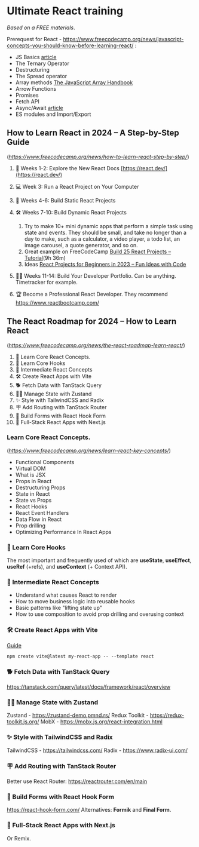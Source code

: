 # Ultimate React training

_Based on a FREE materials_.

Prerequest for React - https://www.freecodecamp.org/news/javascript-concepts-you-should-know-before-learning-react/ :

- JS Basics [article](https://www.freecodecamp.org/news/learn-javascript-free-js-courses-for-beginners/)
- The Ternary Operator
- Destructuring
- The Spread operator
- Array methods [The JavaScript Array Handbook](https://www.freecodecamp.org/news/the-javascript-array-handbook/)
- Arrow Functions
- Promises
- Fetch API
- Async/Await [article](https://www.freecodecamp.org/news/javascript-async-await-tutorial-learn-callbacks-promises-async-await-by-making-icecream/)
- ES modules and Import/Export

## How to Learn React in 2024 – A Step-by-Step Guide

(_https://www.freecodecamp.org/news/how-to-learn-react-step-by-step/_)

1. 🤔 Weeks 1-2: Explore the New React Docs [https://react.dev/](https://react.dev/)
1. 💻 Week 3: Run a React Project on Your Computer
1. 🧱 Weeks 4-6: Build Static React Projects
1. 🛠️ Weeks 7-10: Build Dynamic React Projects

   1. Try to make 10+ mini dynamic apps that perform a simple task using state and events. They should be small, and take no longer than a day to make, such as a calculator, a video player, a todo list, an image carousel, a quote generator, and so on.
   1. Great example on FreeCodeCamp [Build 25 React Projects – Tutorial](https://www.youtube.com/watch?v=5ZdHfJVAY-s)(9h 36m)
   1. Ideas [React Projects for Beginners in 2023 – Fun Ideas with Code](https://www.freecodecamp.org/news/react-projects-for-beginners-easy-ideas-with-code/)

1. 🧑‍💻 Weeks 11-14: Build Your Developer Portfolio. Can be anything. Timetracker for example.
1. 🏆 Become a Professional React Developer. They recommend https://www.reactbootcamp.com/

## The React Roadmap for 2024 – How to Learn React

(_https://www.freecodecamp.org/news/the-react-roadmap-learn-react/_)

1. 🧱 Learn Core React Concepts.
1. 🎣 Learn Core Hooks
1. 🧠 Intermediate React Concepts
1. 🛠️ Create React Apps with Vite
1. 🐕 Fetch Data with TanStack Query
1. 🤹‍♂️ Manage State with Zustand
1. ✨ Style with TailwindCSS and Radix
1. 🪧 Add Routing with TanStack Router
1. 📑 Build Forms with React Hook Form
1. 🥞 Full-Stack React Apps with Next.js

### Learn Core React Concepts.

(_https://www.freecodecamp.org/news/learn-react-key-concepts/_)

- Functional Components
- Virtual DOM
- What is JSX
- Props in React
- Destructuring Props
- State in React
- State vs Props
- React Hooks
- React Event Handlers
- Data Flow in React
- Prop drilling
- Optimizing Performance In React Apps

### 🎣 Learn Core Hooks

The most important and frequently used of which are **useState**, **useEffect**, **useRef** (+refs), and **useContext** (+ Context API).

### 🧠 Intermediate React Concepts

- Understand what causes React to render
- How to move business logic into reusable hooks
- Basic patterns like "lifting state up"
- How to use composition to avoid prop drilling and overusing context

### 🛠️ Create React Apps with Vite

[Guide](https://vitejs.dev/guide/)

`npm create vite@latest my-react-app -- --template react`

### 🐕 Fetch Data with TanStack Query

https://tanstack.com/query/latest/docs/framework/react/overview

### 🤹‍♂️ Manage State with Zustand

Zustand - https://zustand-demo.pmnd.rs/
Redux Toolkit - https://redux-toolkit.js.org/
MobX - https://mobx.js.org/react-integration.html

### ✨ Style with TailwindCSS and Radix

TailwindCSS - https://tailwindcss.com/
Radix - https://www.radix-ui.com/

### 🪧 Add Routing with TanStack Router

Better use React Router:
https://reactrouter.com/en/main

### 📑 Build Forms with React Hook Form

https://react-hook-form.com/
Alternatives: **Formik** and **Final Form**.

### 🥞 Full-Stack React Apps with Next.js

Or Remix.
